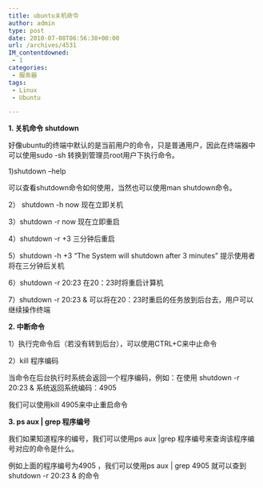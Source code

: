 ```yaml
---
title: ubuntu关机命令
author: admin
type: post
date: 2010-07-08T06:56:38+00:00
url: /archives/4531
IM_contentdowned:
 - 1
categories:
 - 服务器
tags:
 - Linux
 - Ubuntu

---
```

**1. 关机命令 shutdown**

好像ubuntu的终端中默认的是当前用户的命令，只是普通用户，因此在终端器中可以使用sudo -sh 转换到管理员root用户下执行命令。

1)shutdown –help

可以查看shutdown命令如何使用，当然也可以使用man shutdown命令。

2） shutdown -h now 现在立即关机

3）shutdown -r now 现在立即重启

4）shutdown -r +3 三分钟后重启

5）shutdown -h +3 “The System will shutdown after 3 minutes” 提示使用者将在三分钟后关机

6）shutdown -r 20:23 在20：23时将重启计算机

7）shutdown -r 20:23 & 可以将在20：23时重启的任务放到后台去，用户可以继续操作终端

**2. 中断命令**

1）执行完命令后（若没有转到后台），可以使用CTRL+C来中止命令

2）kill 程序编码

当命令在后台执行时系统会返回一个程序编码，例如：在使用 shutdown -r 20:23 & 系统返回系统编码：4905

我们可以使用kill 4905来中止重启命令

**3. ps aux | grep 程序编号**

我们如果知道程序的编号，我们可以使用ps aux |grep 程序编号来查询该程序编号对应的命令是什么。

例如上面的程序编号为4905 ，我们可以使用ps aux | grep 4905 就可以查到 shutdown -r 20:23 & 的命令
